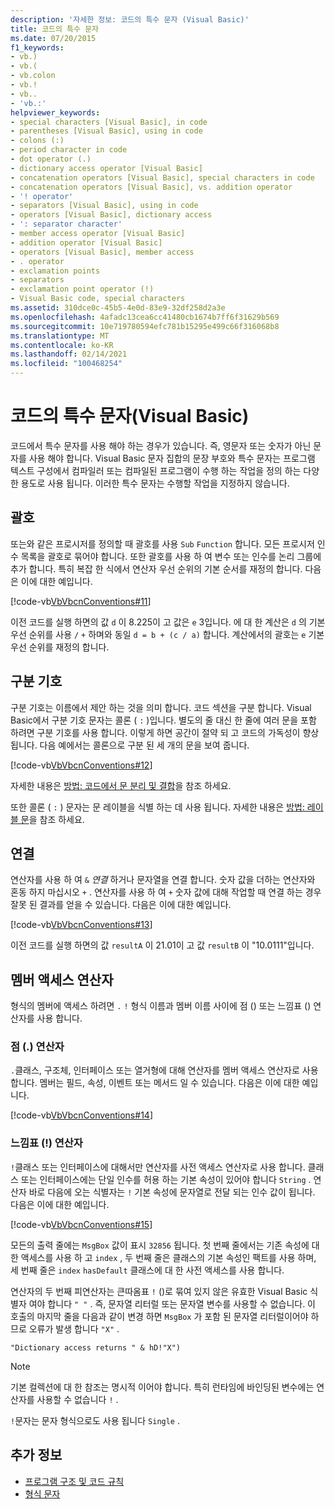```yaml
---
description: '자세한 정보: 코드의 특수 문자 (Visual Basic)'
title: 코드의 특수 문자
ms.date: 07/20/2015
f1_keywords:
- vb.)
- vb.(
- vb.colon
- vb.!
- vb..
- 'vb.:'
helpviewer_keywords:
- special characters [Visual Basic], in code
- parentheses [Visual Basic], using in code
- colons (:)
- period character in code
- dot operator (.)
- dictionary access operator [Visual Basic]
- concatenation operators [Visual Basic], special characters in code
- concatenation operators [Visual Basic], vs. addition operator
- '! operator'
- separators [Visual Basic], using in code
- operators [Visual Basic], dictionary access
- ': separator character'
- member access operator [Visual Basic]
- addition operator [Visual Basic]
- operators [Visual Basic], member access
- . operator
- exclamation points
- separators
- exclamation point operator (!)
- Visual Basic code, special characters
ms.assetid: 310dce0c-45b5-4e0d-83e9-32df258d2a3e
ms.openlocfilehash: 4afadc13cea6cc41480cb1674b7ff6f31629b569
ms.sourcegitcommit: 10e719780594efc781b15295e499c66f316068b8
ms.translationtype: MT
ms.contentlocale: ko-KR
ms.lasthandoff: 02/14/2021
ms.locfileid: "100468254"
---
```

# <a name="special-characters-in-code-visual-basic"></a>코드의 특수 문자(Visual Basic)

코드에서 특수 문자를 사용 해야 하는 경우가 있습니다. 즉, 영문자 또는 숫자가 아닌 문자를 사용 해야 합니다. Visual Basic 문자 집합의 문장 부호와 특수 문자는 프로그램 텍스트 구성에서 컴파일러 또는 컴파일된 프로그램이 수행 하는 작업을 정의 하는 다양 한 용도로 사용 됩니다. 이러한 특수 문자는 수행할 작업을 지정하지 않습니다.  
  
## <a name="parentheses"></a>괄호  

 또는와 같은 프로시저를 정의할 때 괄호를 사용 `Sub` `Function` 합니다. 모든 프로시저 인수 목록을 괄호로 묶어야 합니다. 또한 괄호를 사용 하 여 변수 또는 인수를 논리 그룹에 추가 합니다. 특히 복잡 한 식에서 연산자 우선 순위의 기본 순서를 재정의 합니다. 다음은 이에 대한 예입니다.  
  
 [!code-vb[VbVbcnConventions#11](~/samples/snippets/visualbasic/VS_Snippets_VBCSharp/VbVbcnConventions/VB/Class1.vb#11)]  
  
 이전 코드를 실행 하면의 값 `d` 이 8.225이 고 값은 `e` 3입니다. 에 대 한 계산은 `d` 의 기본 우선 순위를 사용 `/` `+` 하며와 동일 `d = b + (c / a)` 합니다. 계산에서의 괄호는 `e` 기본 우선 순위를 재정의 합니다.  
  
## <a name="separators"></a>구분 기호  

 구분 기호는 이름에서 제안 하는 것을 의미 합니다. 코드 섹션을 구분 합니다. Visual Basic에서 구분 기호 문자는 콜론 ( `:` )입니다. 별도의 줄 대신 한 줄에 여러 문을 포함 하려면 구분 기호를 사용 합니다. 이렇게 하면 공간이 절약 되 고 코드의 가독성이 향상 됩니다. 다음 예에서는 콜론으로 구분 된 세 개의 문을 보여 줍니다.  
  
 [!code-vb[VbVbcnConventions#12](~/samples/snippets/visualbasic/VS_Snippets_VBCSharp/VbVbcnConventions/VB/Class1.vb#12)]  
  
 자세한 내용은 [방법: 코드에서 문 분리 및 결합](how-to-break-and-combine-statements-in-code.md)을 참조 하세요.  
  
 또한 콜론 ( `:` ) 문자는 문 레이블을 식별 하는 데 사용 됩니다. 자세한 내용은 [방법: 레이블 문](how-to-label-statements.md)을 참조 하세요.  
  
## <a name="concatenation"></a>연결  

 연산자를 사용 하 여 `&` *연결* 하거나 문자열을 연결 합니다. 숫자 값을 더하는 연산자와 혼동 하지 마십시오 `+` . 연산자를 사용 하 여 `+` 숫자 값에 대해 작업할 때 연결 하는 경우 잘못 된 결과를 얻을 수 있습니다. 다음은 이에 대한 예입니다.  
  
 [!code-vb[VbVbcnConventions#13](~/samples/snippets/visualbasic/VS_Snippets_VBCSharp/VbVbcnConventions/VB/Class1.vb#13)]  
  
 이전 코드를 실행 하면의 값 `resultA` 이 21.01이 고 값 `resultB` 이 "10.0111"입니다.  
  
## <a name="member-access-operators"></a>멤버 액세스 연산자  

 형식의 멤버에 액세스 하려면 `.` `!` 형식 이름과 멤버 이름 사이에 점 () 또는 느낌표 () 연산자를 사용 합니다.  
  
### <a name="dot--operator"></a>점 (.) 연산자  

 `.`클래스, 구조체, 인터페이스 또는 열거형에 대해 연산자를 멤버 액세스 연산자로 사용 합니다. 멤버는 필드, 속성, 이벤트 또는 메서드 일 수 있습니다. 다음은 이에 대한 예입니다.  
  
 [!code-vb[VbVbcnConventions#14](~/samples/snippets/visualbasic/VS_Snippets_VBCSharp/VbVbcnConventions/VB/Class1.vb#14)]  
  
### <a name="exclamation-point--operator"></a>느낌표 (!) 연산자  

 `!`클래스 또는 인터페이스에 대해서만 연산자를 사전 액세스 연산자로 사용 합니다. 클래스 또는 인터페이스에는 단일 인수를 허용 하는 기본 속성이 있어야 합니다 `String` . 연산자 바로 다음에 오는 식별자는 `!` 기본 속성에 문자열로 전달 되는 인수 값이 됩니다. 다음은 이에 대한 예입니다.  
  
 [!code-vb[VbVbcnConventions#15](~/samples/snippets/visualbasic/VS_Snippets_VBCSharp/VbVbcnConventions/VB/Class1.vb#15)]  
  
 모든의 출력 줄에는 `MsgBox` 값이 표시 `32856` 됩니다. 첫 번째 줄에서는 기존 속성에 대 한 액세스를 사용 하 고 `index` , 두 번째 줄은 클래스의 기본 속성인 팩트를 사용 하며, 세 번째 줄은 `index` `hasDefault` 클래스에 대 한 사전 액세스를 사용 합니다.  
  
 연산자의 두 번째 피연산자는 큰따옴표 `!` ()로 묶여 있지 않은 유효한 Visual Basic 식별자 여야 합니다 `" "` . 즉, 문자열 리터럴 또는 문자열 변수를 사용할 수 없습니다. 이 호출의 마지막 줄을 다음과 같이 변경 하면 `MsgBox` 가 포함 된 문자열 리터럴이어야 하므로 오류가 발생 합니다 `"X"` .  
  
 `"Dictionary access returns " & hD!"X")`  
  
> [!NOTE]
> 기본 컬렉션에 대 한 참조는 명시적 이어야 합니다. 특히 런타임에 바인딩된 변수에는 연산자를 사용할 수 없습니다 `!` .  
  
 `!`문자는 문자 형식으로도 사용 됩니다 `Single` .  
  
## <a name="see-also"></a>추가 정보

- [프로그램 구조 및 코드 규칙](program-structure-and-code-conventions.md)
- [형식 문자](../language-features/data-types/type-characters.md)
